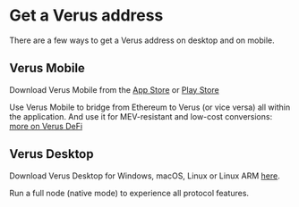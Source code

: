 # Get a Verus address
There are a few ways to get a Verus address on desktop and on mobile. 

## Verus Mobile
Download Verus Mobile from the [App Store](https://apps.apple.com/en/app/verus-mobile/id6447361908) or [Play Store](https://play.google.com/store/apps/details?id=org.autonomoussoftwarefoundation.verusmobile.android&hl=en&gl=US)

Use Verus Mobile to bridge from Ethereum to Verus (or vice versa) all within the application. And use it for MEV-resistant and low-cost conversions: [more on Verus DeFi](/sendcurrency)


## Verus Desktop
Download Verus Desktop for Windows, macOS, Linux or Linux ARM [here](https://verus.io/wallet).

Run a full node (native mode) to experience all protocol features.